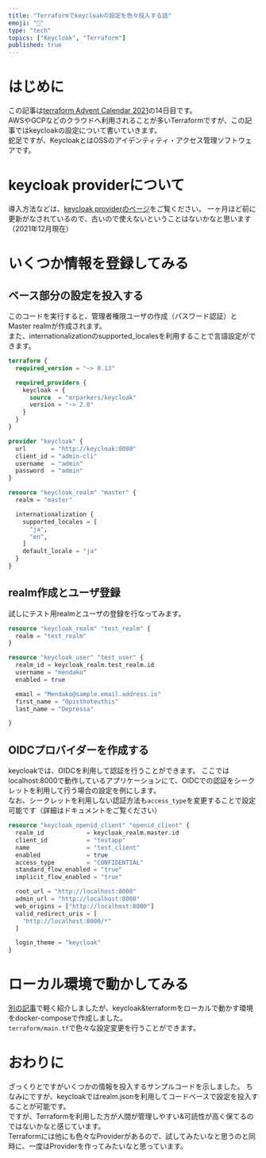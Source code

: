 ```yaml
---
title: "Terraformでkeycloakの設定を色々投入する話"
emoji: "🐙"
type: "tech"
topics: ["Keycloak", "Terraform"]
published: true
---
```


# はじめに
この記事は[terraform Advent Calendar 2021](https://qiita.com/advent-calendar/2021/terraform)の14日目です。  
AWSやGCPなどのクラウドへ利用されることが多いTerraformですが、この記事ではkeycloakの設定について書いていきます。  
蛇足ですが、KeycloakとはOSSのアイデンティティ・アクセス管理ソフトウェアです。

# keycloak providerについて
導入方法などは、[keycloak providerのページ](https://registry.terraform.io/providers/mrparkers/keycloak/latest)をご覧ください。
一ヶ月ほど前に更新がなされているので、古いので使えないということはないかなと思います（2021年12月現在）

# いくつか情報を登録してみる
## ベース部分の設定を投入する
このコードを実行すると、管理者権限ユーザの作成（パスワード認証）とMaster realmが作成されます。  
また、internationalizationのsupported_localesを利用することで言語設定ができます。
```tf
terraform {
  required_version = "~> 0.13"

  required_providers {
    keycloak = {
      source  = "mrparkers/keycloak"
      version = "~> 2.0"
    }
  }
}

provider "keycloak" {
  url       = "http://keycloak:8080"
  client_id = "admin-cli"
  username  = "admin"
  password  = "admin"
}

resource "keycloak_realm" "master" {
  realm = "master"

  internationalization {
    supported_locales = [
      "ja",
      "en",
    ]
    default_locale = "ja"
  }
}
```

## realm作成とユーザ登録
試しにテスト用realmとユーザの登録を行なってみます。
```tf
resource "keycloak_realm" "test_realm" {
  realm = "test_realm"
}

resource "keycloak_user" "test_user" {
  realm_id = keycloak_realm.test_realm.id
  username = "mendako"
  enabled = true

  email = "Mendako@sample.email.address.io"
  first_name = "Opisthoteuthis"
  last_name = "Depressa"

}
```

## OIDCプロバイダーを作成する
keycloakでは、OIDCを利用して認証を行うことができます。 
ここではlocalhost:8000で動作しているアプリケーションにて、OIDCでの認証をシークレットを利用して行う場合の設定を例にします。  
なお、シークレットを利用しない認証方法も`access_type`を変更することで設定可能です（詳細はドキュメントをご覧ください）
```tf
resource "keycloak_openid_client" "openid_client" {
  realm_id            = keycloak_realm.master.id
  client_id           = "testapp"
  name                = "test_client"
  enabled             = true
  access_type         = "CONFIDENTIAL"
  standard_flow_enabled = "true"
  implicit_flow_enabled = "true"

  root_url = "http://localhost:8000"
  admin_url = "http://localhost:8000"
  web_origins = ["http://localhost:8000"]
  valid_redirect_uris = [
    "http://localhost:8000/*"
  ]

  login_theme = "keycloak"
}
```

# ローカル環境で動かしてみる
[別の記事](https://zenn.dev/guranytou/articles/d0c3ce9cefe29418f062)で軽く紹介しましたが、keycloak&terraformをローカルで動かす環境をdocker-composeで作成しました。  
`terraform/main.tf`で色々な設定変更を行うことができます。

# おわりに
ざっくりとですがいくつかの情報を投入するサンプルコードを示しました。
ちなみにですが、keycloakではrealm.jsonを利用してコードベースで設定を投入することが可能です。  
ですが、Terraformを利用した方が人間が管理しやすい&可読性が高く保てるのではないかなと感じています。  
Terraformには他にも色々なProviderがあるので、試してみたいなと思うのと同時に、一度はProviderを作ってみたいなと思っています。
